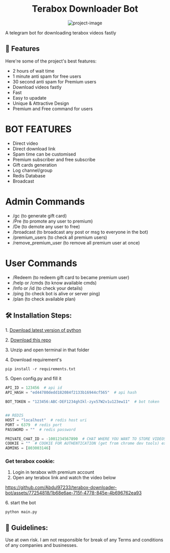 <h1 align="center" id="title">Terabox Downloader Bot</h1>

<p align="center"><img src="https://socialify.git.ci/Abdul97233/terabox-downloader-bot/image?description=1&font=KoHo&forks=1&issues=1&language=1&name=1&owner=1&pattern=Circuit%20Board&pulls=1&stargazers=1&theme=Dark" alt="project-image"></p>

<p id="description">A telegram bot for downloading terabox videos fastly</p>

<h2>🧐 Features</h2>

Here're some of the project's best features:

- 2 hours of wait time
- 1 minute anti spam for free users
- 30 second anti spam for Premium users
- Download videos fastly
- Fast
- Easy to upadate
- Unique & Attractive Design
- Premium and Free command for users

 # BOT FEATURES

- Direct video
- Direct download link 
- Spam time can be customised 
- Premium subscriber and free subscribe 
- Gift cards generation
- Log channel/group 
- Redis Database
- Broadcast 

# Admin Commands

- /gc  (to generate gift card)
- /Pre (to promote any user to premium)
- /De  (to demote any user to free)
- /broadcast (to broadcast any post or msg to everyone in the bot)
- /premium_users (to check all premium users)
- /remove_premium_user (to remove all premium user at once)

# User Commands

- /Redeem (to redeem gift card to became premium user)
- /help or /cmds (to know available cmds)
- /Info or /id (to check your details)
- /ping (to check bot is alive or server ping)
- /plan (to check available plan) 

<h2>🛠️ Installation Steps:</h2>

<p>1. <a href="https://www.python.org/downloads/">Download latest version of python</a></p>
<p>2. <a href="https://github.com/Abdul97233/terabox-downloader-bot/archive/refs/heads/main.zip">Download this repo</a></p>

<p>3. Unzip and open terminal in that folder</p>

<p>4. Download requirement's</p>

```
pip install -r requirements.txt
```

<p>5. Open config.py and fill it</p>

```python
API_ID = 123456  # api id
API_HASH = "ed44780dedd182084f2133b16944cf565"  # api hash

BOT_TOKEN = "123456:ABC-DEF1234ghIkl-zyx57W2v1u123ew11"  # bot token


## REDIS
HOST = "localhost"  # redis host uri
PORT = 6379  # redis port
PASSWORD = ""  # redis password

PRIVATE_CHAT_ID = -1001234567890  # CHAT WHERE YOU WANT TO STORE VIDEOS
COOKIE = ""  # COOKIE FOR AUTHENTICATION (get from chrome dev tools) ex: "PANWEB=1; csrfToken=; lang=en; TSID=; __bid_n=; _ga=; __stripe_mid=; ndus=; browserid==; ndut_fmt=; _ga_06ZNKL8C2E=" (don't use this)
ADMINS = [803003146]


```

### Get terabox cookie:

1. Login in terabox with premium account
2. Open any terabox link and watch the video below

https://github.com/Abdul97233/terabox-downloader-bot/assets/77254818/1b68e6ae-715f-4778-845e-4b696762ea93

<p>6. start the bot</p>

```
python main.py
```

<h2>🍰 Guidelines:</h2>

Use at own risk. I am not responsible for break of any Terms and conditions of any companies and businesses.
